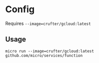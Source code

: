 # Config

Requires `--image=crufter/gcloud:latest`

## Usage

```
micro run --image=crufter/gcloud:latest github.com/micro/services/function
```
